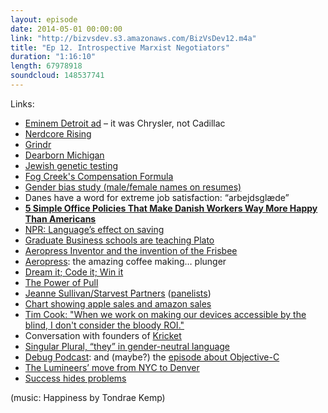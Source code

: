 ```yaml
---
layout: episode
date: 2014-05-01 00:00:00
link: "http://bizvsdev.s3.amazonaws.com/BizVsDev12.m4a"
title: "Ep 12. Introspective Marxist Negotiators"
duration: "1:16:10"
length: 67978918
soundcloud: 148537741
---
```


Links:

- [Eminem Detroit ad](https://www.youtube.com/watch?v=SKL254Y_jtc) – it was Chrysler, not Cadillac
- [Nerdcore Rising](http://nerdcorerisingmovie.com)
- [Grindr](http://grindr.com/)
- [Dearborn Michigan](http://en.wikipedia.org/wiki/Dearborn,_Michigan)
- [Jewish genetic testing](http://www.jewishgeneticdiseases.org/genetics-and-carrier-screening/)
- [Fog Creek's Compensation Formula](http://www.joelonsoftware.com/items/2009/04/01.html)
- [Gender bias study (male/female names on resumes)](http://blogs.scientificamerican.com/unofficial-prognosis/2012/09/23/study-shows-gender-bias-in-science-is-real-heres-why-it-matters/)
- Danes have a word for extreme job satisfaction: “arbejdsglæde”
- [**5 Simple Office Policies That Make Danish Workers Way More Happy Than Americans**](http://www.fastcoexist.com/3029110/5-simple-office-policies-that-make-danish-workers-way-more-happy-than-americans)
- [NPR: Language’s effect on saving](http://www.npr.org/templates/story/story.php?storyId=222702007)
- [Graduate Business schools are teaching Plato](http://online.wsj.com/news/articles/SB10001424052702303948104579533610289092866)
- [Aeropress Inventor and the invention of the Frisbee](http://priceonomics.com/the-invention-of-the-aeropress/)
- [Aeropress](http://aerobie.com/products/aeropress.htm): the amazing coffee making… plunger
- [Dream it; Code it; Win it](http://avc.com/2014/02/dream-it-code-it-win-it/)
- [The Power of Pull](http://www.amazon.com/The-Power-Pull-Smartly-Things/dp/B004NSVE8M)
- [Jeanne Sullivan/Starvest Partners](http://www.starvestpartners.com/team/investment-team/team/jeanne-m-sullivan/) ([panelists](http://www.tradingscreen.com/index.php/careers/mit-stem-ny-creative-code-competition))
- [Chart showing apple sales and amazon sales](http://tech.fortune.cnn.com/2014/01/06/apple-google-amazon-merckel/)
- [Tim Cook: "When we work on making our devices accessible by the blind, I don't consider the bloody ROI."](http://www.macobserver.com/tmo/article/tim-cook-soundly-rejects-politics-of-the-ncppr-suggests-group-sell-apples-s)
- Conversation with founders of [Kricket](http://kricket.co/)
- [Singular Plural, “they” in gender-neutral language](http://alexgaynor.net/2013/nov/30/gender-neutral-language-faq/)
- [Debug Podcast](http://www.imore.com/debug): and (maybe?) the [episode about Objective-C](http://www.imore.com/debug-32-john-siracusa-copland-2014)
- [The Lumineers’ move from NYC to Denver](http://www.nytimes.com/2013/02/10/arts/music/the-lumineers-strange-road-to-the-top-10.html?_r=0)
- [Success hides problems](http://blogs.hbr.org/2010/08/what-google-could-learn-from-p/)

(music: Happiness by Tondrae Kemp)

